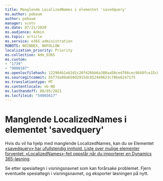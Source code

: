 ```yaml
---
title: Manglende LocalizedNames i elementet 'savedquery'
ms.author: pebaum
author: pebaum
manager: scotv
ms.date: 07/21/2020
ms.audience: Admin
ms.topic: article
ms.service: o365-administration
ROBOTS: NOINDEX, NOFOLLOW
localization_priority: Priority
ms.collection: Adm_O365
ms.custom:
- "1739"
- "9000187"
ms.openlocfilehash: 122904b1eb2d1c20fd26bb6a388aa50ced766cec9649fce15c0fae7f6b322832
ms.sourcegitcommit: b5f7da89a650d2915dc652449623c78be6247175
ms.translationtype: MT
ms.contentlocale: nb-NO
ms.lasthandoff: 08/05/2021
ms.locfileid: "54065617"
---
```

# <a name="missing-localizednames-in-element-savedquery"></a>Manglende LocalizedNames i elementet 'savedquery'

Hvis du vil ha hjelp med manglende LocalizedNames, kan du se Elementet [«savedquery» har ufullstendig innhold. Liste over mulige elementer forventet: «LocalizedNames»-feil oppstår når du importerer en Dynamics 365-løsning](https://support.microsoft.com/help/4463330/the-element-savedquery-has-incomplete-content-list-of-possible-element).

Se etter spesialtegn i visningsnavnet som kan forårsake problemet. Fjern eventuelle spesialtegn i visningsnavnet, og eksporter løsningen på nytt.